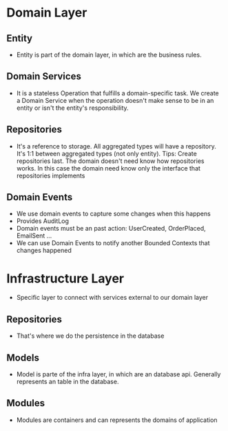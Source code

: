 # Domain Layer

## Entity

- Entity is part of the domain layer, in which are the business rules.

## Domain Services

- It is a stateless Operation that fulfills a domain-specific task. We create a Domain Service when the operation doesn't make sense to be in an entity or isn't the entity's responsibility.

## Repositories

- It's a reference to storage. All aggregated types will have a repository. It's 1:1 between aggregated types (not only entity).
  Tips:
  Create repositories last.
  The domain doesn't need know how repositories works. In this case the domain need know only the interface that repositories implements

## Domain Events

- We use domain events to capture some changes when this happens
- Provides AuditLog
- Domain events must be an past action: UserCreated, OrderPlaced, EmailSent ...
- We can use Domain Events to notify another Bounded Contexts that changes happened

# Infrastructure Layer

- Specific layer to connect with services external to our domain layer

## Repositories

- That's where we do the persistence in the database

## Models

- Model is parte of the infra layer, in which are an database api. Generally represents an table in the database.

## Modules

- Modules are containers and can represents the domains of application
